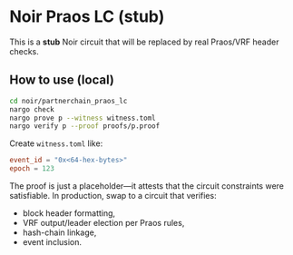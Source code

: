 
# Noir Praos LC (stub)

This is a **stub** Noir circuit that will be replaced by real Praos/VRF header checks.

## How to use (local)
```bash
cd noir/partnerchain_praos_lc
nargo check
nargo prove p --witness witness.toml
nargo verify p --proof proofs/p.proof
```

Create `witness.toml` like:
```toml
event_id = "0x<64-hex-bytes>"
epoch = 123
```

The proof is just a placeholder—it attests that the circuit constraints were satisfiable.
In production, swap to a circuit that verifies:
- block header formatting,
- VRF output/leader election per Praos rules,
- hash-chain linkage,
- event inclusion.
